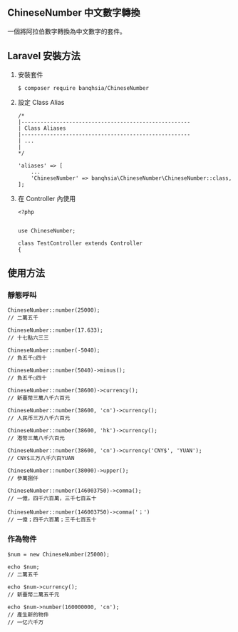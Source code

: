 ## ChineseNumber 中文數字轉換
一個將阿拉伯數字轉換為中文數字的套件。

## Laravel 安裝方法
1. 安裝套件

	```
	$ composer require banqhsia/ChineseNumber

	```

2. 設定 Class Alias

	```
	/*
    |-----------------------------------------------------
    | Class Aliases
    |-----------------------------------------------------
    | ...
    |
    */

    'aliases' => [
		...
        'ChineseNumber' => banqhsia\ChineseNumber\ChineseNumber::class,
    ];

	```


3. 在 Controller 內使用

	```
	<?php


	use ChineseNumber;

	class TestController extends Controller
	{
	```

## 使用方法

### 靜態呼叫


	ChineseNumber::number(25000);
	// 二萬五千

	ChineseNumber::number(17.633);
	// 十七點六三三

	ChineseNumber::number(-5040);
	// 負五千○四十

	ChineseNumber::number(5040)->minus();
	// 負五千○四十

	ChineseNumber::number(38600)->currency();
	// 新臺幣三萬八千六百元

	ChineseNumber::number(38600, 'cn')->currency();
	// 人民币三万八千六百元

	ChineseNumber::number(38600, 'hk')->currency();
	// 港幣三萬八千六百元

	ChineseNumber::number(38600, 'cn')->currency('CNY$', 'YUAN');
	// CNY$三万八千六百YUAN

	ChineseNumber::number(38000)->upper();
	// 參萬捌仟

	ChineseNumber::number(146003750)->comma();
	// 一億，四千六百萬，三千七百五十

	ChineseNumber::number(146003750)->comma('；')
	// 一億；四千六百萬；三千七百五十


### 作為物件

	$num = new ChineseNumber(25000);

	echo $num;
	// 二萬五千

	echo $num->currency();
	// 新臺幣二萬五千元

	echo $num->number(160000000, 'cn');
	// 產生新的物件
	// 一亿六千万
